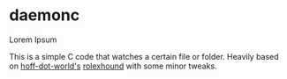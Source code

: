 # daemonc
Lorem Ipsum

This is a simple C code that watches a certain file or folder. Heavily based on [hoff-dot-world's](https://github.com/hoff-dot-world) [rolexhound](https://github.com/hoff-dot-world/rolexhound) with some minor tweaks.

